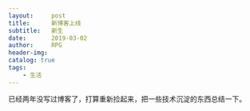 ```yaml
---
layout:     post
title:      新博客上线 
subtitle:   新生
date:       2019-03-02
author:     RPG 
header-img: 
catalog: true
tags:
    - 生活 
---
```


已经两年没写过博客了，打算重新捡起来，把一些技术沉淀的东西总结一下。
